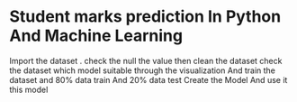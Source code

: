 # Student marks prediction In Python And Machine Learning #
Import the dataset .
check the null the value 
then clean the dataset 
check the dataset which model suitable through the visualization 
And train the dataset and 80% data train And 20% data test
Create the Model And use it this model 


